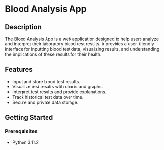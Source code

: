 # Blood Analysis App

## Description

The Blood Analysis App is a web application designed to help users analyze and interpret their laboratory blood test results. It provides a user-friendly interface for inputting blood test data, visualizing results, and understanding the implications of these results for their health.

## Features

- Input and store blood test results.
- Visualize test results with charts and graphs.
- Interpret test results and provide explanations.
- Track historical test data over time.
- Secure and private data storage.

## Getting Started

### Prerequisites

- Python 3.11.2

